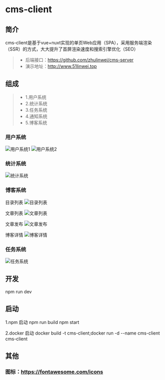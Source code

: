# cms-client

## 简介
cms-client是基于vue+nuxt实现的单页Web应用（SPA），采用服务端渲染（SSR）的方式，大大提升了首屏渲染速度和搜索引擎优化（SEO）
> * 后端接口：https://github.com/zhulinwei/cms-server
> * 演示地址：http://www.51linwei.top

## 组成
> * 1.用户系统
> * 2.统计系统
> * 3.任务系统
> * 4.通知系统
> * 5.博客系统

### 用户系统
![用户系统1](http://image.51linwei.top/github/account.png)
![用户系统2](http://image.51linwei.top/github/setting.png)

### 统计系统
![统计系统](http://image.51linwei.top/github/dashboard.png)

### 博客系统
目录列表
![目录列表](http://image.51linwei.top/github/catalog.png)

文章列表
![文章列表](http://image.51linwei.top/github/article.png)

文章发布
![文章发布](http://image.51linwei.top/github/editor.png)

博客详情
![博客详情](http://image.51linwei.top/github/blog.png)

### 任务系统
![任务系统](http://image.51linwei.top/github/task.png)

## 开发
npm run dev

## 启动
1.npm 启动
npm run build
npm start

2.docker 启动
docker build -t cms-client;docker run -d --name cms-client cms-client

## 其他

### 图标：https://fontawesome.com/icons
